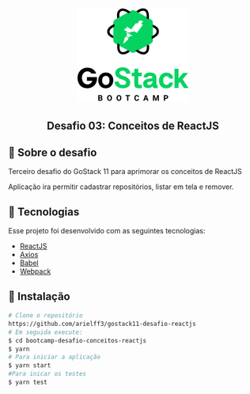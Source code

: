 <h1 align="center">
  <img src=".github/readmeLogo.png" alt="GoStack">
</h1>

<h2 align="center">Desafio 03: Conceitos de ReactJS</h2>


## 🚀 Sobre o desafio

<p>Terceiro desafio do GoStack 11 para aprimorar os conceitos de ReactJS</p>
<p>Aplicação ira permitir cadastrar repositórios, listar em tela e remover.</p>


## 🔧 Tecnologias
<p>Esse projeto foi desenvolvido com as seguintes tecnologias:</p>

- [ReactJS](https://pt-br.reactjs.org/)
- [Axios](https://github.com/axios/axios)
- [Babel](https://babeljs.io/)
- [Webpack](https://webpack.js.org/)

## 💾 Instalação

```bash
# Clone o repositório
https://github.com/arielff3/gostack11-desafio-reactjs
# Em seguida execute:
$ cd bootcamp-desafio-conceitos-reactjs
$ yarn
# Para iniciar a aplicação
$ yarn start
#Para inicar os testes
$ yarn test
```